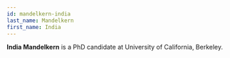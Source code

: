 ```yaml
---
id: mandelkern-india
last_name: Mandelkern
first_name: India
---
```

**India Mandelkern** is a PhD candidate at University of California, Berkeley.
